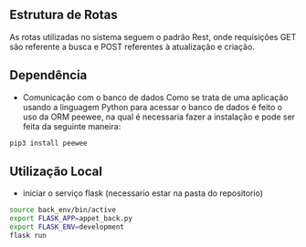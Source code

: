 ## Estrutura de Rotas
As rotas utilizadas no sistema seguem o padrão Rest, onde requisições GET são referente a busca e POST referentes à atualização e criação.

## Dependência
* Comunicação com o banco de dados
Como se trata de uma aplicação usando a linguagem Python para acessar o banco de dados é feito o uso da ORM peewee, na qual é necessaria fazer a instalação e pode ser feita da seguinte maneira:
```bash
pip3 install peewee
```

## Utilização Local

* iniciar o serviço flask (necessario estar na pasta do repositorio)
 ```bash
source back_env/bin/active
export FLASK_APP=appet_back.py
export FLASK_ENV=development
flask run
```